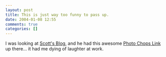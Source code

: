 ```yaml
---
layout: post
title: This is just way too funny to pass up.
date: 2004-01-08 12:55
comments: true
categories: []
---
```

I was looking at <a href="http://www.jscacclan.com/blog">Scott's Blog</a>, and he had this awesome <a href="http://www.funnypart.com/funnyflashandjokes/when_your_picture_gets_on_the_internet.html">Photo Chops Link</a> up there... it had me dying of laughter at work.
